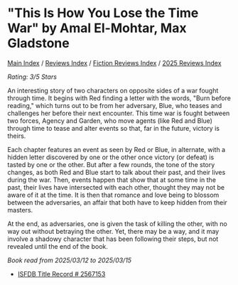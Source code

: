 # "This Is How You Lose the Time War" by Amal El-Mohtar, Max Gladstone

[Main Index](../../../README.md) / [Reviews Index](../../README.md) / [Fiction Reviews Index](../README.md) / [2025 Reviews Index](README.md)

*Rating: 3/5 Stars*

An interesting story of two characters on opposite sides of a war fought through time. It begins with Red finding a letter with the words, "Burn before reading," which turns out to be from her adversary, Blue, who teases and challenges her before their next encounter. This time war is fought between two forces, Agency and Garden, who move agents (like Red and Blue) through time to tease and alter events so that, far in the future, victory is theirs.

Each chapter features an event as seen by Red or Blue, in alternate, with a hidden letter discovered by one or the other once victory (or defeat) is tasted by one or the other. But after a few rounds, the tone of the story changes, as both Red and Blue start to talk about their past, and their lives during the war. Then, events happen that show that at some time in the past, their lives have intersected with each other, thought they may not be aware of it at the time. It is then that romance and love being to blossom between the adversaries, an affair that both have to keep hidden from their masters.

At the end, as adversaries, one is given the task of killing the other, with no way out without betraying the other. Yet, there may be a way, and it may involve a shadowy character that has been following their steps, but not revealed until the end of the book.

*Book read from 2025/03/12 to 2025/03/15*

- [ISFDB Title Record # 2567153](https://www.isfdb.org/cgi-bin/title.cgi?2567153)


